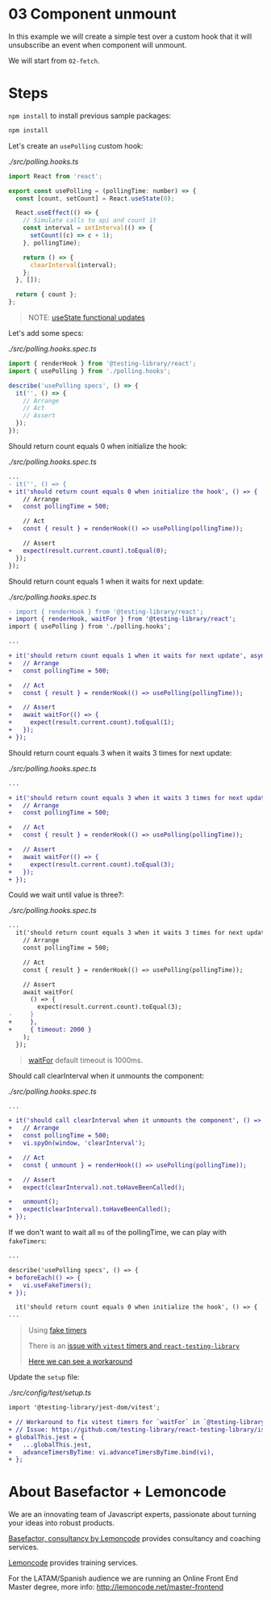 # 03 Component unmount

In this example we will create a simple test over a custom hook that it will unsubscribe an event when component will unmount.

We will start from `02-fetch`.

# Steps

`npm install` to install previous sample packages:

```bash
npm install
```

Let's create an `usePolling` custom hook:

_./src/polling.hooks.ts_

```javascript
import React from 'react';

export const usePolling = (pollingTime: number) => {
  const [count, setCount] = React.useState(0);

  React.useEffect(() => {
    // Simulate calls to api and count it
    const interval = setInterval(() => {
      setCount((c) => c + 1);
    }, pollingTime);

    return () => {
      clearInterval(interval);
    };
  }, []);

  return { count };
};
```

> NOTE: [useState functional updates](https://reactjs.org/docs/hooks-reference.html#functional-updates)

Let's add some specs:

_./src/polling.hooks.spec.ts_

```javascript
import { renderHook } from '@testing-library/react';
import { usePolling } from './polling.hooks';

describe('usePolling specs', () => {
  it('', () => {
    // Arrange
    // Act
    // Assert
  });
});
```

Should return count equals 0 when initialize the hook:

_./src/polling.hooks.spec.ts_

```diff
...
- it('', () => {
+ it('should return count equals 0 when initialize the hook', () => {
    // Arrange
+   const pollingTime = 500;

    // Act
+   const { result } = renderHook(() => usePolling(pollingTime));

    // Assert
+   expect(result.current.count).toEqual(0);
  });
});

```

Should return count equals 1 when it waits for next update:

_./src/polling.hooks.spec.ts_

```diff
- import { renderHook } from '@testing-library/react';
+ import { renderHook, waitFor } from '@testing-library/react';
import { usePolling } from './polling.hooks';

...

+ it('should return count equals 1 when it waits for next update', async () => {
+   // Arrange
+   const pollingTime = 500;

+   // Act
+   const { result } = renderHook(() => usePolling(pollingTime));

+   // Assert
+   await waitFor(() => {
+     expect(result.current.count).toEqual(1);
+   });
+ });

```

Should return count equals 3 when it waits 3 times for next update:

_./src/polling.hooks.spec.ts_

```diff
...

+ it('should return count equals 3 when it waits 3 times for next update', async () => {
+   // Arrange
+   const pollingTime = 500;

+   // Act
+   const { result } = renderHook(() => usePolling(pollingTime));

+   // Assert
+   await waitFor(() => {
+     expect(result.current.count).toEqual(3);
+   });
+ });

```

Could we wait until value is three?:

_./src/polling.hooks.spec.ts_

```diff
...
  it('should return count equals 3 when it waits 3 times for next update', async () => {
    // Arrange
    const pollingTime = 500;

    // Act
    const { result } = renderHook(() => usePolling(pollingTime));

    // Assert
    await waitFor(
      () => {
        expect(result.current.count).toEqual(3);
-     }
+     },
+     { timeout: 2000 }
    );
  });

```

> [waitFor](https://testing-library.com/docs/dom-testing-library/api-async/#waitfor) default timeout is 1000ms.

Should call clearInterval when it unmounts the component:

_./src/polling.hooks.spec.ts_

```diff
...

+ it('should call clearInterval when it unmounts the component', () => {
+   // Arrange
+   const pollingTime = 500;
+   vi.spyOn(window, 'clearInterval');

+   // Act
+   const { unmount } = renderHook(() => usePolling(pollingTime));

+   // Assert
+   expect(clearInterval).not.toHaveBeenCalled();

+   unmount();
+   expect(clearInterval).toHaveBeenCalled();
+ });

```

If we don't want to wait all `ms` of the pollingTime, we can play with `fakeTimers`:

```diff
...

describe('usePolling specs', () => {
+ beforeEach(() => {
+   vi.useFakeTimers();
+ });

  it('should return count equals 0 when initialize the hook', () => {
...
```

> Using [fake timers](https://vitest.dev/guide/mocking.html#timers)
>
> There is an [issue with `vitest` timers and `react-testing-library`](https://github.com/testing-library/react-testing-library/issues/1197)
>
> [Here we can see a workaround](https://github.com/testing-library/react-testing-library/issues/1197#issuecomment-1693824628)

Update the `setup` file:

_./src/config/test/setup.ts_

```diff
import '@testing-library/jest-dom/vitest';

+ // Workaround to fix vitest timers for `waitFor` in `@testing-library/react`
+ // Issue: https://github.com/testing-library/react-testing-library/issues/1197
+ globalThis.jest = {
+   ...globalThis.jest,
+   advanceTimersByTime: vi.advanceTimersByTime.bind(vi),
+ };

```

# About Basefactor + Lemoncode

We are an innovating team of Javascript experts, passionate about turning your ideas into robust products.

[Basefactor, consultancy by Lemoncode](http://www.basefactor.com) provides consultancy and coaching services.

[Lemoncode](http://lemoncode.net/services/en/#en-home) provides training services.

For the LATAM/Spanish audience we are running an Online Front End Master degree, more info: http://lemoncode.net/master-frontend
